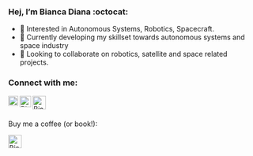 ###  Hej, I’m Bianca Diana :octocat: 

- 👀 Interested in Autonomous Systems, Robotics, Spacecraft.
- 🌱 Currently developing my skillset towards autonomous systems and space industry
- 💞️ Looking to collaborate on robotics, satellite and space related projects. 

### Connect with me:

[<img align="left" alt="BiancaDT | Instagram" width="20px" src="https://www.freepnglogos.com/uploads/instagram-logos-png-images-free-download-5.png" />][instagram]
[<img align="left" alt="BiancaDT | Twitter" width="23px" src="https://www.freepnglogos.com/uploads/twitter-logo-png/twitter-logo-vector-png-clipart-1.png" />][twitter]
[<img align="left" alt="BiancaDT | LinkedIn" width="27px" src="https://www.freepnglogos.com/uploads/linkedin-in-logo-png-1.png" />][linkedin]

</br></br>

Buy me a coffee (or book!):

[<img align="left" alt="BiancaDT | Coffee" width="27px" src="https://www.freepnglogos.com/uploads/coffee-png/coffee-and-beans-transparent-png-stickpng-1.png" />][coffee]

<!---
BiancaDT/BiancaDT is a ✨ special ✨ repository because its `README.md` (this file) appears on your GitHub profile.
You can click the Preview link to take a look at your changes.
--->






[linkedin]: https://www.linkedin.com/in/biancaturneanu/
[twitter]: https://twitter.com/curiousbiancat
[instagram]: https://www.instagram.com/biancat.diana/
[coffee]: https://www.buymeacoffee.com/BiancaDiana
